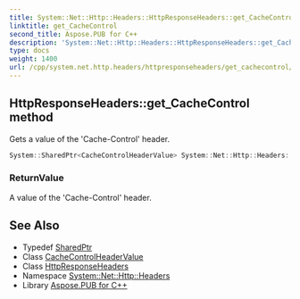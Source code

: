 ```yaml
---
title: System::Net::Http::Headers::HttpResponseHeaders::get_CacheControl method
linktitle: get_CacheControl
second_title: Aspose.PUB for C++
description: 'System::Net::Http::Headers::HttpResponseHeaders::get_CacheControl method. Gets a value of the ''Cache-Control'' header in C++.'
type: docs
weight: 1400
url: /cpp/system.net.http.headers/httpresponseheaders/get_cachecontrol/
---
```

## HttpResponseHeaders::get_CacheControl method


Gets a value of the 'Cache-Control' header.

```cpp
System::SharedPtr<CacheControlHeaderValue> System::Net::Http::Headers::HttpResponseHeaders::get_CacheControl()
```


### ReturnValue

A value of the 'Cache-Control' header.

## See Also

* Typedef [SharedPtr](../../../system/sharedptr/)
* Class [CacheControlHeaderValue](../../cachecontrolheadervalue/)
* Class [HttpResponseHeaders](../)
* Namespace [System::Net::Http::Headers](../../)
* Library [Aspose.PUB for C++](../../../)
